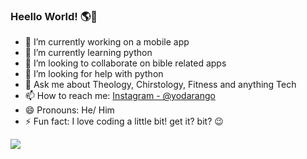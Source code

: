 ### Heello World! 🌎👋 

- 🔭 I’m currently working on a mobile app
- 🌱 I’m currently learning python
- 👯 I’m looking to collaborate on bible related apps
- 🤔 I’m looking for help with python
- 💬 Ask me about Theology, Chirstology, Fitness and anything Tech
- 📫 How to reach me: [Instagram - @yodarango](https://www.instagram.com/yodarango)
- 😄 Pronouns: He/ Him
- ⚡ Fun fact: I love coding a little bit! get it? bit? 😉 

<img src="https://github-readme-stats.vercel.app/api?username=yodarango&&show_icons=true&title_color=f2f2f2&icon_color=f2f2f2&text_color=f2f2f2&bg_color=242424" /> 
